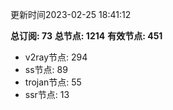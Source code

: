 更新时间2023-02-25 18:41:12

**总订阅: 73**
**总节点: 1214**
**有效节点: 451**
- v2ray节点: 294
- ss节点: 89
- trojan节点: 55
- ssr节点: 13
